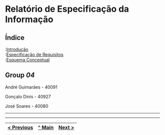 # Relatório de Especificação da Informação

## Índice

:[Introdução](rei01.md)  
:[Especificação de Requisitos](rei02.md)  
:[Esquema Conceptual](rei03.md)  

## Group _04_

André Guimarães - 40091

Gonçalo Dinis - 40927

José Soares - 40080

---
---
[< Previous](rei00.md) | [^ Main](https://github.com/JoseMSoares/TCM22-SIBD-G04) | [Next >](rei01.md)
:--- | :---: | ---: 
